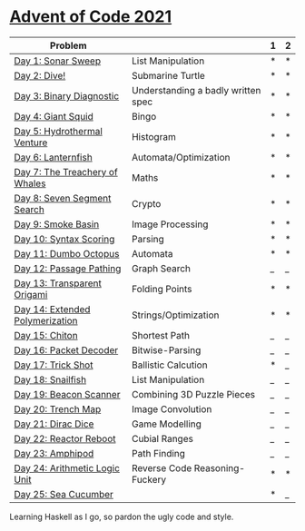 # [Advent of Code 2021](https://adventofcode.com/2021) 


| Problem |  | 1 | 2 |
| --- | --- | --- | ---|
| [Day 1: Sonar Sweep](https://adventofcode.com/2021/day/1)  | List Manipulation | *   | * |
| [Day 2: Dive!](https://adventofcode.com/2021/day/2)  | Submarine Turtle | *   | * |
| [Day 3: Binary Diagnostic](https://adventofcode.com/2021/day/3)  | Understanding a badly written spec | *   | * |
| [Day 4: Giant Squid](https://adventofcode.com/2021/day/4)  | Bingo | *   | * |
| [Day 5: Hydrothermal Venture](https://adventofcode.com/2021/day/5)| Histogram  | *   | * |
| [Day 6: Lanternfish](https://adventofcode.com/2021/day/6)  | Automata/Optimization| *   | * |
| [Day 7: The Treachery of Whales](https://adventofcode.com/2021/day/7)   | Maths | *   | * |
| [Day 8: Seven Segment Search](https://adventofcode.com/2021/day/8)  | Crypto | *   | * |
| [Day 9: Smoke Basin](https://adventofcode.com/2021/day/9)  | Image Processing | *  | * |
| [Day 10: Syntax Scoring](https://adventofcode.com/2021/day/10)  | Parsing | *   | * |
| [Day 11: Dumbo Octopus](https://adventofcode.com/2021/day/11)  | Automata | *   | * |
| [Day 12: Passage Pathing](https://adventofcode.com/2021/day/12)  | Graph Search | _   | _ |
| [Day 13: Transparent Origami](https://adventofcode.com/2021/day/13)  | Folding Points | *   | * |
| [Day 14: Extended Polymerization](https://adventofcode.com/2021/day14/)  | Strings/Optimization | *   | * |
| [Day 15: Chiton ](https://adventofcode.com/2021/day/15)  | Shortest Path | _   | _ |
| [Day 16: Packet Decoder](https://adventofcode.com/2021/day/16)  |Bitwise-Parsing  | _   | _ |
| [Day 17: Trick Shot](https://adventofcode.com/2021/day/17)  | Ballistic Calcution | *   | _ |
| [Day 18: Snailfish](https://adventofcode.com/2021/day/18)  | List Manipulation | _   | _ |
| [Day 19: Beacon Scanner](https://adventofcode.com/2021/day/19)  | Combining 3D Puzzle Pieces | _   | _ |
| [Day 20: Trench Map](https://adventofcode.com/2021/day/20)  | Image Convolution | _   | _ |
| [Day 21: Dirac Dice](https://adventofcode.com/2021/day/21)  | Game Modelling  | _   | _ |
| [Day 22: Reactor Reboot](https://adventofcode.com/2021/day/22)  | Cubial Ranges | _   | _ |
| [Day 23: Amphipod](https://adventofcode.com/2021/day/23)  | Path Finding  | _   | _ |
| [Day 24: Arithmetic Logic Unit](https://adventofcode.com/2021/day/24)  | Reverse Code Reasoning-Fuckery  | *  | * |
| [Day 25: Sea Cucumber](https://adventofcode.com/2021/day/25)  |  | * | _ |


Learning Haskell as I go, so pardon the ugly code and style.
